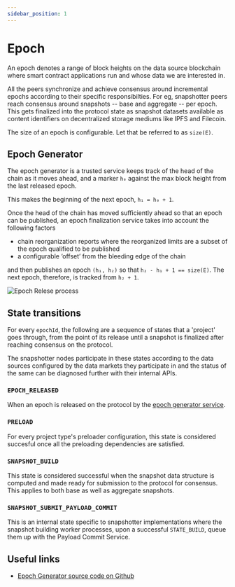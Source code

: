 ```yaml
---
sidebar_position: 1
---
```


# Epoch

An epoch denotes a range of block heights on the data source blockchain where smart contract applications run and whose data we are interested in.

All the peers synchronize and achieve consensus around incremental epochs according to their specific responsibilties. For eg, snapshotter peers reach consensus around snapshots -- base and aggregate -- per epoch. This gets finalized into the protocol state as snapshot datasets available as content identifiers on decentralized storage mediums like IPFS and Filecoin. 

The size of an epoch is configurable. Let that be referred to as `size(E)`.

## Epoch Generator

The epoch generator is a trusted service keeps track of the head of the chain as it moves ahead, and a marker `h₀` against the max block height from the last released epoch. 

This makes the beginning of the next epoch, `h₁ = h₀ + 1`.

Once the head of the chain has moved sufficiently ahead so that an epoch can be published, an epoch finalization service takes into account the following factors

* chain reorganization reports where the reorganized limits are a subset of the epoch qualified to be published
* a configurable ‘offset’ from the bleeding edge of the chain

and then publishes an epoch `(h₁, h₂)` so that `h₂ - h₁ + 1 == size(E)`. The next epoch, therefore, is tracked from `h₂ + 1`.

![Epoch Relese process](https://raw.githubusercontent.com/PowerLoom/onchain-consensus/phase2/docs/images/epoch_generator.png)

## State transitions

For every `epochId`, the following are a sequence of states that a 'project' goes through, from the point of its release until a snapshot is finalized after reaching consensus on the protocol.

The snapshotter nodes participate in these states according to the data sources configured by the data markets they participate in and the status of the same can be diagnosed further with their internal APIs. 

### `EPOCH_RELEASED`

When an epoch is released on the protocol by the [epoch generator service](#epoch-generator).

### `PRELOAD`

For every project type's preloader configuration, this state is considered succesful once all the preloading dependencies are satisfied.

### `SNAPSHOT_BUILD`

This state is considered successful when the snapshot data structure is computed and made ready for submission to the protocol for consensus. This applies to both base as well as aggregate snapshots.

### `SNAPSHOT_SUBMIT_PAYLOAD_COMMIT`

This is an internal state specific to snapshotter implementations where the snapshot building worker processes, upon a successful `STATE_BUILD`, queue them up with the Payload Commit Service. 



## Useful links

* [Epoch Generator source code on Github](https://github.com/PowerLoom/onchain-consensus/blob/63d09aa9ab1d98a2fed55e05b7760c12692fea83/epoch_generator.py)